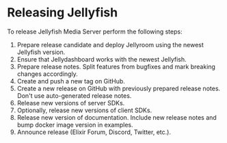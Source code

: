# Releasing Jellyfish

To release Jellyfish Media Server perform the following steps:
1. Prepare release candidate and deploy Jellyroom using the newest Jellyfish version.
1. Ensure that Jellydashboard works with the newest Jellyfish.
1. Prepare release notes. Split features from bugfixes and mark breaking changes accordingly.
1. Create and push a new tag on GitHub.
1. Create a new release on GitHub with previously prepared release notes. Don't use auto-generated release notes.
1. Release new versions of server SDKs.
1. Optionally, release new versions of client SDKs.
1. Release new version of documentation. Include new release notes and bump docker image version in examples.
1. Announce release (Elixir Forum, Discord, Twitter, etc.).
